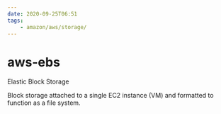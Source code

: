 ```yaml
---
date: 2020-09-25T06:51
tags:
    - amazon/aws/storage/
---
```


# aws-ebs

Elastic Block Storage

Block storage attached to a single EC2 instance (VM) and formatted to function as a file system.
